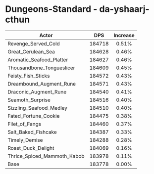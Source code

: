 # Dungeons-Standard - da-yshaarj-cthun
| Actor | DPS | Increase |
|---|:---:|:---:|
|Revenge_Served_Cold|184718|0.51%|
|Great_Cerulean_Sea|184628|0.46%|
|Aromatic_Seafood_Platter|184627|0.46%|
|Thousandbone_Tongueslicer|184609|0.45%|
|Feisty_Fish_Sticks|184572|0.43%|
|Dreambound_Augment_Rune|184571|0.43%|
|Draconic_Augment_Rune|184540|0.41%|
|Seamoth_Surprise|184516|0.40%|
|Sizzling_Seafood_Medley|184510|0.40%|
|Fated_Fortune_Cookie|184475|0.38%|
|Filet_of_Fangs|184460|0.37%|
|Salt_Baked_Fishcake|184387|0.33%|
|Timely_Demise|184288|0.28%|
|Roast_Duck_Delight|184069|0.16%|
|Thrice_Spiced_Mammoth_Kabob|183978|0.11%|
|Base|183778|0.00%|
